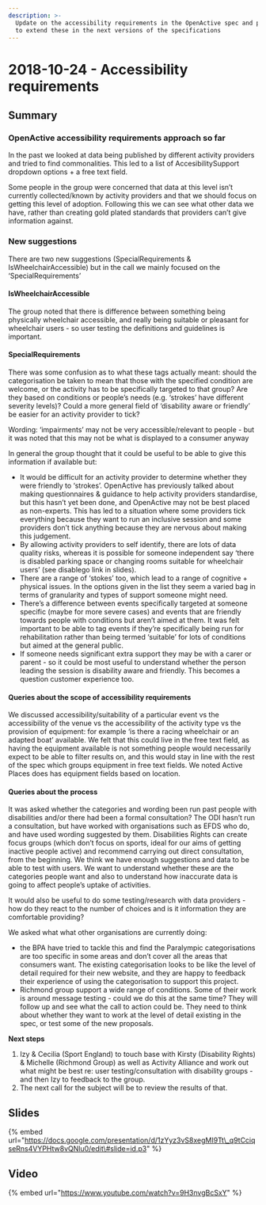 ```yaml
---
description: >-
  Update on the accessibility requirements in the OpenActive spec and proposal
  to extend these in the next versions of the specifications
---
```


# 2018-10-24 - Accessibility requirements

## **Summary**

### **OpenActive accessibility requirements approach so far**

In the past we looked at data being published by different activity providers and tried to find commonalities. This led to a list of AccesibilitySupport dropdown options + a free text field.

Some people in the group were concerned that data at this level isn’t currently collected/known by activity providers and that we should focus on getting this level of adoption. Following this we can see what other data we have, rather than creating gold plated standards that providers can’t give information against.

### New suggestions

There are two new suggestions \(SpecialRequirements & IsWheelchairAccessible\) but in the call we mainly focused on the ‘SpecialRequirements’

#### IsWheelchairAccessible

The group noted that there is difference between something being physically wheelchair accessible, and really being suitable or pleasant for wheelchair users - so user testing the definitions and guidelines is important.

#### SpecialRequirements 

There was some confusion as to what these tags actually meant: should the categorisation be taken to mean that those with the specified condition are welcome, or the activity has to be specifically targeted to that group? Are they based on conditions or people’s needs \(e.g. ‘strokes’ have different severity levels\)? Could a more general field of ‘disability aware or friendly’ be easier for an activity provider to tick?

Wording: ‘impairments’ may not be very accessible/relevant to people - but it was noted that this may not be what is displayed to a consumer anyway 

In general the group thought that it could be useful to be able to give this information if available but:

* It would be difficult for an activity provider to determine whether they were friendly to ‘strokes’. OpenActive has previously talked about making questionnaires & guidance to help activity providers standardise, but this hasn’t yet been done, and OpenActive may not be best placed as non-experts. This has led to a situation where some providers tick everything because they want to run an inclusive session and some providers don’t tick anything because they are nervous about making this judgement.
* By allowing activity providers to self identify, there are lots of data quality risks, whereas it is possible for someone independent say ‘there is disabled parking space or changing rooms suitable for wheelchair users’ \(see disablego link in slides\).
* There are a range of ‘stokes’ too, which lead to a range of cognitive + physical issues. In the options given in the list they seem a varied bag in terms of granularity and types of support someone might need.
* There’s a difference between events specifically targeted at someone specific \(maybe for more severe cases\) and events that are friendly towards people with conditions but aren’t aimed at them. It was felt important to be able to tag events if they’re specifically being run for rehabilitation rather than being termed ‘suitable’ for lots of conditions but aimed at the general public.
* If someone needs significant extra support they may be with a carer or parent - so it could be most useful to understand whether the person leading the session is disability aware and friendly. This becomes a question customer experience too.

#### Queries about the scope of accessibility requirements

We discussed accessibility/suitability of a particular event vs the accessibility of the venue vs the accessibility of the activity type vs the provision of equipment: for example ‘is there a racing wheelchair or an adapted boat’ available. We felt that this could live in the free text field, as having the equipment available is not something people would necessarily expect to be able to filter results on, and this would stay in line with the rest of the spec which groups equipment in free text fields. We noted Active Places does has equipment fields based on location.

#### Queries about the process

It was asked whether the categories and wording been run past people with disabilities and/or there had been a formal consultation? The ODI hasn’t run a consultation, but have worked with organisations such as EFDS who do, and have used wording suggested by them. Disabilities Rights can create focus groups \(which don’t focus on sports, ideal for our aims of getting inactive people active\) and recommend carrying out direct consultation, from the beginning. We think we have enough suggestions and data to be able to test with users. We want to understand whether these are the categories people want and also to understand how inaccurate data is going to affect people’s uptake of activities.

It would also be useful to do some testing/research with data providers - how do they react to the number of choices and is it information they are comfortable providing?

We asked what what other organisations are currently doing:

* the BPA have tried to tackle this and find the Paralympic categorisations are too specific in some areas and don’t cover all the areas that consumers want. The existing categorisation looks to be like the level of detail required for their new website, and they are happy to feedback their experience of using the categorisation to support this project.
* Richmond group support a wide range of conditions. Some of their work is around message testing - could we do this at the same time? They will follow up and see what the call to action could be. They need to think about whether they want to work at the level of detail existing in the spec, or test some of the new proposals.

**Next steps**

1. Izy & Cecilia \(Sport England\) to touch base with Kirsty \(Disability Rights\) & Michelle \(Richmond Group\) as well as Activity Alliance and work out what might be best re: user testing/consultation with disability groups - and then Izy to feedback to the group.
2. The next call for the subject will be to review the results of that.

##  **Slides** 

{% embed url="https://docs.google.com/presentation/d/1zYyz3vS8xegMI9Tt\_q9tCciqseRns4VYPHtw8vQNlu0/edit\#slide=id.p3" %}

## Video 

{% embed url="https://www.youtube.com/watch?v=9H3nvgBcSxY" %}

